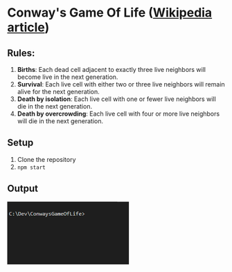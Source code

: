 # Conway's Game Of Life ([Wikipedia article](https://en.wikipedia.org/wiki/Conway%27s_Game_of_Life))

## Rules:
1. **Births**: Each dead cell adjacent to exactly three live neighbors will become live in the next generation.
2. **Survival**: Each live cell with either two or three live neighbors will remain alive for the next generation.
3. **Death by isolation**: Each live cell with one or fewer live neighbors will die in the next generation.
4. **Death by overcrowding**: Each live cell with four or more live neighbors will die in the next generation.

## Setup
1. Clone the repository
2. `npm start`

## Output
![Gosper Glider Gun](https://raw.githubusercontent.com/eugene-sinitsyn/ConwaysGameOfLife/master/gosper-glider-gun.gif)